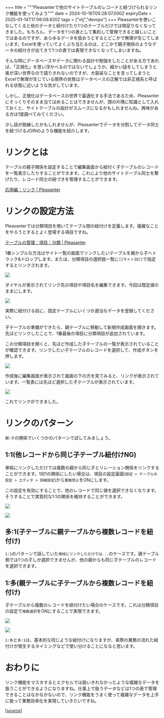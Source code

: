 +++
title = """Pleasanterで他のサイトテーブルのレコードと紐づけられるリンク機能を使ってみよう"""
date = 2024-10-16T05:28:07.000Z
expiryDate = 2025-01-14T17:06:09.820Z
tags = ["vtj","devops"]
+++
Pleasanterを使いこなしてくると他のデータと紐付けたり1つのテーブルだけでは物足りなくなってきました。もちろん、データを1つの表として集約して管理できると嬉しいことではあるのですが、あらゆるデータを扱おうとするとどこかで無理が生じてしまいます。Excelを使っていてよくぶち当たるのは、どこかで親子関係のようなデータの紐付きが出てきて1つの表では表現できなくなってしまいますね。

そんな時にデータベースやデータに関わる設計や勉強をしたことがある方であれば、「正規化」を思い浮かべるのではないでしょうか。細かい話をしてしまうと奥が深い世界なので語りきれないのですが、大袈裟なことを言ってしまうとExcelで無理が生じている限界の状態はデータベースの正解では非正規系と呼ばれる状態に近いような気がしています。

しかし、正規化はデータベースの世界で最適化する手法であるため、Pleasanterにそっくりそのまま当てはめることはできませんが、頭の片隅に知識として入れておくと、サイトテーブルの設計がスムーズになるかもしれませんね。興味がある方は1度調べてみてください。

少し話が脱線したかもしれませんが、Pleasanterでデータを分割してデータ同士を紐づけるJOINのような機能を紹介します。

リンクとは
=====

テーブルの親子関係を設定することで編集画面から紐付く子テーブルのレコードを一覧表示したりすることができます。これにより他のサイトテーブル同士を繋げたり、レコード同士の紐づきを管理することができます。

[応用編：リンク | Pleasanter](https://pleasanter.org/ja/manual/advanced-operations-link)

リンクの設定方法
========

Pleasanterでは分類項目を用いてテーブル間の紐付けを定義します。複雑なことをやろうとするとよく登場する項目ですね。

[テーブルの管理：項目：分類 | Pleasanter](https://pleasanter.org/ja/manual/table-management-class)

1番シンプルな方法はサイト一覧の画面でリンクしたいテーブルを親から子へトラック&ドロップします。または、分類項目の選択肢一覧に`[[サイトID]]`で指定するとリンクされます。

![](https://cdn-ak.f.st-hatena.com/images/fotolife/v/virtualtech/20241016/20241016142808.png)

ダイヤルが表示されてリンク先の項目や項目名を編集できます。今回は既定値のままにします。

![](https://cdn-ak.f.st-hatena.com/images/fotolife/v/virtualtech/20241016/20241016142812.png)

実際に紐付ける前に、固定テーブルにいくつか適当なデータを登録してください。

子テーブルの準備ができたら、親テーブルに移動して新規作成画面を開きます。先ほどリンクしたことで、1番最後の項目に分類項目が追加されています。

この分類項目を開くと、先ほど作成した子テーブルの一覧が表示されていることが確認できます。リンクしたい子テーブルのレコードを選択して、作成ボタンを押します。

![](https://cdn-ak.f.st-hatena.com/images/fotolife/v/virtualtech/20241016/20241016142816.png)

作成後に編集画面が表示されて画面の下の方を見てみると、リンクが表示されています。一覧表には先ほど選択した子テーブルが表示されています。

![](https://cdn-ak.f.st-hatena.com/images/fotolife/v/virtualtech/20241016/20241016142820.png)

これでリンクができました。

リンクのパターン
========

`親:子`の関係でいくつかのパターンで試してみましょう。

1:1(他レコードから同じ子テーブル紐付けNG)
------------------------

単純にリンクしただけでは複数の親から同じ子とリレーション関係をリンクすることができます。1対1の関係にしたい場合は、項目の設定画面(`設定 > テーブルの設定 > エディタ > 詳細設定`)から`重複禁止`をONにします。

この設定を有効にすることで、他のレコードで同じ値を選択できなくなります。そうすることで実質的な1:1の関係を維持することができます。

![](https://cdn-ak.f.st-hatena.com/images/fotolife/v/virtualtech/20241016/20241016142824.png)

![](https://cdn-ak.f.st-hatena.com/images/fotolife/v/virtualtech/20241016/20241016142827.png)

多:1(子テーブルに親テーブルから複数レコードを紐付け)
----------------------------

`1:1`のパターンで話していた`単純にリンクしただけでは...`のケースです。親テーブル側では1つの子しか選択できませんが、他の親からも同じ子テーブルのレコードを選択できます。

1:多(親テーブルに子テーブルから複数レコードを紐付け)
----------------------------

子テーブルから複数のレコードを紐付けたい場合のケースです。これは分類項目の設定で`複数選択`をONにすることで実現できます。

![](https://cdn-ak.f.st-hatena.com/images/fotolife/v/virtualtech/20241016/20241016142831.png)

![](https://cdn-ak.f.st-hatena.com/images/fotolife/v/virtualtech/20241016/20241016142835.png)

`1:多`と`多:1`は、基本的な同じような紐付けになりますが、実際の業務の流れた紐付けが発生するタイミングなどで使い分けることになると思います。

おわりに
====

リンク機能をマスタするとエクセルでは扱いきれなかったような複雑なデータを扱うことができるようになりますね。仕事上で扱うデータなどは1つの表で管理できることはなかなかないので、リンク機能をうまく使って複雑なデータを上手に扱って業務効率化を実現していきたいですね。

[[source]](https://devops-blog.virtualtech.jp/entry/20241016/1729056487)
